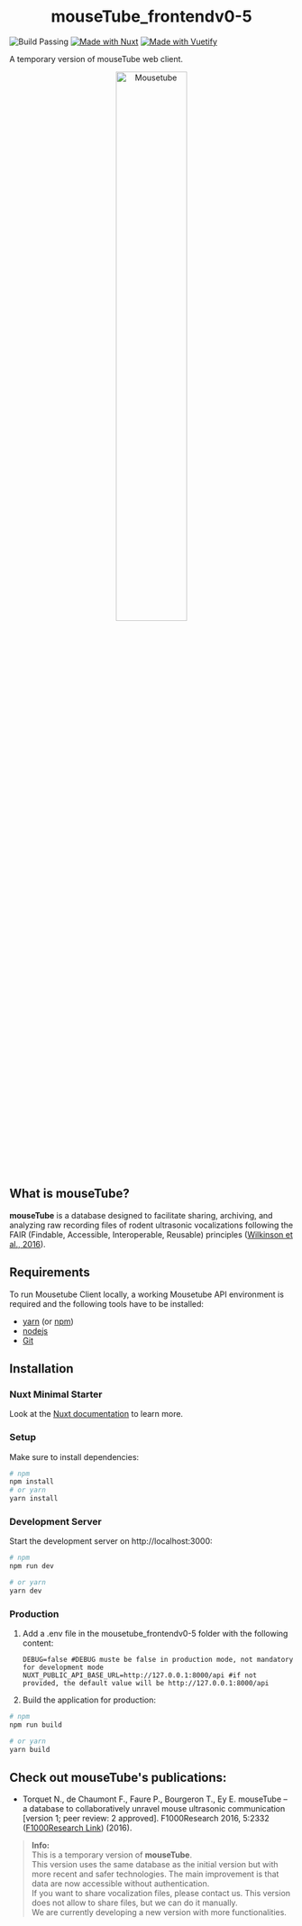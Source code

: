 <h1 align="center">mouseTube_frontendv0-5</h1>

![Build Passing](https://img.shields.io/github/actions/workflow/status/mouseTube/mousetube_frontendv0-5/ci.yml?branch=main)
[![Made with Nuxt](https://img.shields.io/badge/Made%20with-Nuxt-green)](https://nuxt.com/)
[![Made with Vuetify](https://img.shields.io/badge/Made%20with-Vuetify-1976D2)](https://vuetifyjs.com/)

A temporary version of mouseTube web client. 

<p align="center">
  <img src="https://mousetube.pasteur.fr/images/logo_mousetube_big.png" alt="Mousetube" width="50%">
</p>

## What is mouseTube?

**mouseTube** is a database designed to facilitate sharing, archiving, and analyzing raw recording files of rodent ultrasonic vocalizations following the FAIR (Findable, Accessible, Interoperable, Reusable) principles ([Wilkinson et al., 2016](https://doi.org/10.1038/sdata.2016.18)).

##  Requirements
To run Mousetube Client locally, a working Mousetube API environment is required and the following tools have to be installed:

- [yarn](https://yarnpkg.com/) (or [npm](https://www.npmjs.com/))
- [nodejs](https://nodejs.org/)
- [Git](https://git-scm.com/)

## Installation

### Nuxt Minimal Starter

Look at the [Nuxt documentation](https://nuxt.com/docs/getting-started/introduction) to learn more.

### Setup
Make sure to install dependencies:

```bash
# npm
npm install
# or yarn
yarn install
```

### Development Server
Start the development server on http://localhost:3000:

```bash
# npm
npm run dev

# or yarn
yarn dev
```

### Production
1. Add a .env file in the mousetube_frontendv0-5 folder with the following content:

   ```env
   DEBUG=false #DEBUG muste be false in production mode, not mandatory for development mode
   NUXT_PUBLIC_API_BASE_URL=http://127.0.0.1:8000/api #if not provided, the default value will be http://127.0.0.1:8000/api
   ```
2. Build the application for production:

```bash
# npm
npm run build

# or yarn
yarn build
```

## Check out mouseTube's publications:

- Torquet N., de Chaumont F., Faure P., Bourgeron T., Ey E. mouseTube – a database to collaboratively unravel mouse ultrasonic communication [version 1; peer review: 2 approved]. F1000Research 2016, 5:2332 ([F1000Research Link](https://doi.org/10.12688/f1000research.9439.1)) (2016).


> **Info:**  
> This is a temporary version of **mouseTube**.  
> This version uses the same database as the initial version but with more recent and safer technologies. The main improvement is that data are now accessible without authentication.  
> If you want to share vocalization files, please contact us. This version does not allow to share files, but we can do it manually.  
> We are currently developing a new version with more functionalities.